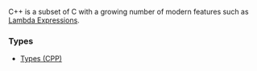 C++ is a subset of C with a growing number of modern features such as [Lambda Expressions](Lambda%20Expressions.md).
### Types
- [Types (CPP)](Types%20(CPP).md)
